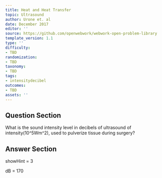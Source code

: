 ```yaml
---
title: Heat and Heat Transfer
topic: Ultrasound
author: Urone et. al
date: December 2017
editor: ''
source: https://github.com/openwebwork/webwork-open-problem-library
template_version: 1.1
type: ''
difficulty:
- TBD
randomization:
- TBD
taxonomy:
- TBD
tags:
- intensitydecibel
outcomes:
- TBD
assets: ''
---
```


## Question Section 

What is the sound intensity level in decibels of ultrasound of intensity(10^5Wm^2), used to pulverize tissue during surgery?



## Answer Section

showHint = 3

dB = 170